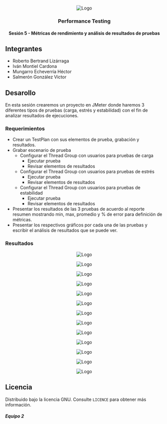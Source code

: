 <!-- PROJECT LOGO -->
<br />
<p align="center">
  <a>
    <img src="https://upload.wikimedia.org/wikipedia/commons/4/43/Cognizant_logo_2022.svg" alt="Logo">
  </a>

<h3 align="center">Performance Testing</h3>
<h4 align="center">Sesión 5 - Métricas de rendimiento y análisis de resultados de pruebas</h4>

## Integrantes

* Roberto Bertrand Lizárraga
* Iván Montiel Cardona
* Mungarro Echeverría Héctor
* Salmerón González Victor

## Desarollo
En esta sesión crearemos un proyecto en JMeter donde haremos 3 diferentes tipos de pruebas (carga, estrés y estabilidad) con el fin de analizar resultados de ejecuciones.

### Requerimientos

* Crear un TestPlan con sus elementos de prueba, grabación y resultados.
* Grabar escenario de prueba
	* Configurar el Thread Group con usuarios para pruebas de carga
		* Ejecutar prueba
		* Revisar elementos de resultados
	* Configurar el Thread Group con usuarios para pruebas de estrés
		* Ejecutar prueba
		* Revisar elementos de resultados
	* Configurar el Thread Group con usuarios para pruebas de estabilidad
		* Ejecutar prueba
		* Revisar elementos de resultados
* Presentar los resultados de las 3 pruebas de acuerdo al reporte resumen mostrando min, max, promedio y % de error para definición de métricas.
* Presentar los respectivos gráficos por cada una de las pruebas y escribir el análisis de resultados que se puede ver.

### Resultados

<p align="center">
  <a>
    <img src="images/image1.png" alt="Logo">
  </a>

 <p align="center">
  <a>
    <img src="images/image2.png" alt="Logo">
  </a>

<p align="center">
  <a>
    <img src="images/image3.png" alt="Logo">
  </a>

 <p align="center">
  <a>
    <img src="images/image4.png" alt="Logo">
  </a>

 <p align="center">
  <a>
    <img src="images/image5.png" alt="Logo">
  </a>

 <p align="center">
  <a>
    <img src="images/image6.png" alt="Logo">
  </a>

<p align="center">
  <a>
    <img src="images/image7.png" alt="Logo">
  </a>

 <p align="center">
  <a>
    <img src="images/image8.png" alt="Logo">
  </a>

<p align="center">
  <a>
    <img src="images/image9.png" alt="Logo">
  </a>

 <p align="center">
  <a>
    <img src="images/image10.png" alt="Logo">
  </a>

<p align="center">
  <a>
    <img src="images/image11.png" alt="Logo">
  </a>

 <p align="center">
  <a>
    <img src="images/image12.png" alt="Logo">
  </a>

<p align="center">
  <a>
    <img src="images/image13.png" alt="Logo">
  </a>

## Licencia
Distribuido bajo la licencia GNU. Consulte `LICENCE` para obtener más información.

##### Equipo 2